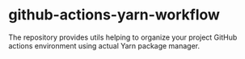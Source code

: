 # github-actions-yarn-workflow
The repository provides utils helping to organize your project GitHub actions environment using actual Yarn package manager.
